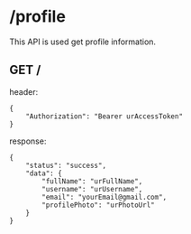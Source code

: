 # /profile

This API is used get profile information.

## GET /

header:
```
{
    "Authorization": "Bearer urAccessToken"
}
```
response:
```
{
    "status": "success",
    "data": {
        "fullName": "urFullName",
        "username": "urUsername",
        "email": "yourEmail@gmail.com",
        "profilePhoto": "urPhotoUrl"
    }
}

```

